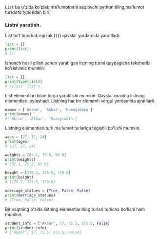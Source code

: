 `List` bu o'zida ko'plab ma'lumotlarni saqlovchi python tiling ma'lumot tur(_data type_)idan biri.

### Listni yaratish.

List turt burchak egizak (`[]`) qavslar yordamida yaratiladi:

```python
list = []
print(list)
# []
```

Ishonch hosil qilish uchun yaratilgan listning turini quydagicha teksherib ko'rishimiz mumkin:

```python
list = []
print(type(list))
# <class 'list'>
```

List elementlari bilan birga yaratilishi mumkin. Qavslar orasida listning elementlari joylashadi. Listning har bir elementi vergul yordamida ajratiladi.

```python
names = ['Akrom', 'Akbar', 'Humoyiddin']
print(names)
#['Akrom', 'Akbar', 'Humoyiddin']
```

Listning elementlari turli ma'lumot turlariga tegishli bo'lishi mumkin.

```python
ages = [27, 17, 24]
print(ages)
# [27, 17, 24]
```

```python
weights = [82.1, 75.5, 65.0]
print(weights)
# [82.1, 75.5, 65.0]
```

```python
height = [175.2, 175.5, 170.0]
print(height)
# [175.2, 175.5, 170.0]
```

```python
marriage_statues = [True, False, False]
print(marriage_statues)
# [True, False, False]
```

Bir vaqtning o'zida listning elementlarining turlari turlicha bo'lishi ham mumkin.

```python
student_info = ['Akbar', 17, 75.5, 175.5, False]
print(student_info)
# ['Akbar', 17, 75.5, 175.5, False]
```
